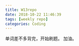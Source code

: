 ```yaml
---
title: W13repo
date: 2018-10-22 11:46:39
tags: [weekly repo]
categories: Coding
---
```

单词差不多背完，开始刷题。
加油。
